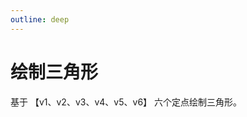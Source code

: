 ```yaml
---
outline: deep
---
```


<script setup>
import demo from './demo/index.vue'
</script>

# 绘制三角形

基于 【v1、v2、v3、v4、v5、v6】 六个定点绘制三角形。

<demo />
